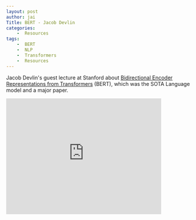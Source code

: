 ```yaml
---
layout: post
author: jai
Title: BERT - Jacob Devlin
categories: 
    -  Resources
tags:
    -  BERT
    -  NLP
    -  Transformers
    -  Resources
---
```


Jacob Devlin's guest lecture at Stanford about [Bidirectional Encoder Representations from Transformers](https://arxiv.org/abs/1810.04805) (BERT), which was the SOTA Language model and a major paper.

<div class="video-container">
    <iframe width="420" height="315" src="https://www.youtube.com/embed/knTc-NQSjKA" frameborder="0" allow="accelerometer; clipboard-write; encrypted-media; gyroscope; picture-in-picture" allowfullscreen></iframe>
</div>